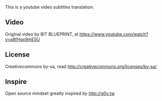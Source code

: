 This is a youtube video subtitles translation.

Video
------
Original video by BIT BLUEPRINT, at https://www.youtube.com/watch?v=a8fHgx9mE5U

License
-------
Creativecommons by-sa, read http://creativecommons.org/licenses/by-sa/

Inspire
-------
Open source mindset greatly inspired by http://g0v.tw 

